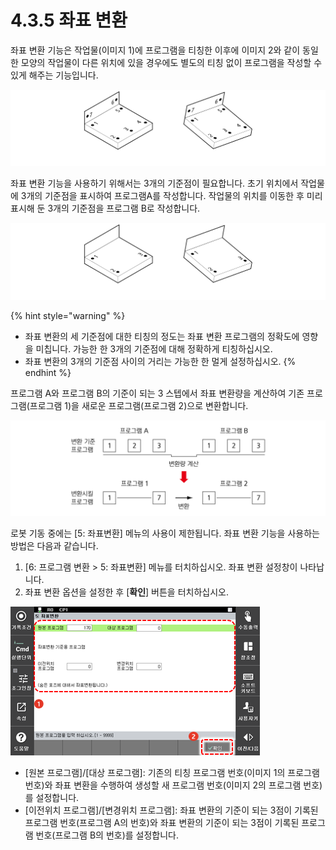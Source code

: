 ﻿# 4.3.5 좌표 변환

좌표 변환 기능은 작업물(이미지 1)에 프로그램을 티칭한 이후에 이미지 2와 같이 동일한 모양의 작업물이 다른 위치에 있을 경우에도 별도의 티칭 없이 프로그램을 작성할 수 있게 해주는 기능입니다.
 
   ![](../../_assets/rec-conv1.png)

좌표 변환 기능을 사용하기 위해서는 3개의 기준점이 필요합니다. 초기 위치에서 작업물에 3개의 기준점을 표시하여 프로그램A를 작성합니다. 작업물의 위치를 이동한 후 미리 표시해 둔 3개의 기준점을 프로그램 B로 작성합니다.
 
   ![](../../_assets/rec-conv2.png)


{% hint style="warning" %}
* 좌표 변환의 세 기준점에 대한 티칭의 정도는 좌표 변환 프로그램의 정확도에 영향을 미칩니다. 가능한 한 3개의 기준점에 대해 정확하게 티칭하십시오.
* 좌표 변환의 3개의 기준점 사이의 거리는 가능한 한 멀게 설정하십시오.
{% endhint %}


프로그램 A와 프로그램 B의 기준이 되는 3 스텝에서 좌표 변환량을 계산하여 기존 프로그램(프로그램 1)을 새로운 프로그램(프로그램 2)으로 변환합니다.
 

![](../../_assets/rec-conv3.png)


로봇 기동 중에는 [5: 좌표변환] 메뉴의 사용이 제한됩니다. 좌표 변환 기능을 사용하는 방법은 다음과 같습니다.
1.	[6: 프로그램 변환 > 5: 좌표변환] 메뉴를 터치하십시오. 좌표 변환 설정창이 나타납니다.
2.	좌표 변환 옵션을 설정한 후 [**확인**] 버튼을 터치하십시오.
 
 ![](../../_assets/tp630/prg-coordinate-modi.png)

* [원본 프로그램]/[대상 프로그램]: 기존의 티칭 프로그램 번호(이미지 1의 프로그램 번호)와 좌표 변환을 수행하여 생성할 새 프로그램 번호(이미지 2의 프로그램 번호)를 설정합니다.
* [이전위치 프로그램]/[변경위치 프로그램]: 좌표 변환의 기준이 되는 3점이 기록된 프로그램 번호(프로그램 A의 번호)와 좌표 변환의 기준이 되는 3점이 기록된 프로그램 번호(프로그램 B의 번호)를 설정합니다.
